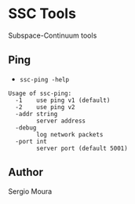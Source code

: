 # SSC Tools

Subspace-Continuum tools

## Ping

* `ssc-ping -help`

```
Usage of ssc-ping:
  -1	use ping v1 (default)
  -2	use ping v2
  -addr string
    	server address
  -debug
    	log network packets
  -port int
    	server port (default 5001)
```

## Author

Sergio Moura
